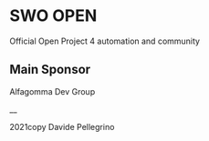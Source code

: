 # SWO OPEN

Official Open Project 4 automation and community

## Main Sponsor

Alfagomma Dev Group

\_\_

2021copy Davide Pellegrino
